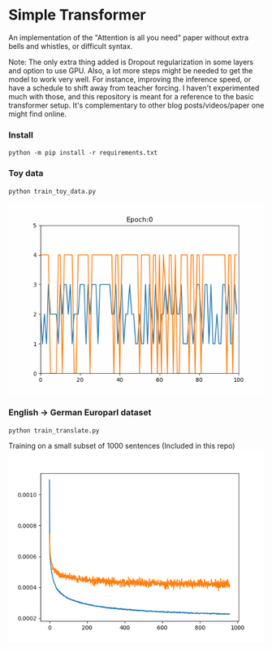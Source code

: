 # Simple Transformer

An implementation of the "Attention is all you need" paper without extra bells and whistles,
or difficult syntax.

Note: The only extra thing added is Dropout regularization in some layers and option to use GPU. Also, a lot more steps might be needed to get the model to work very well. For instance, improving the inference speed, or have a schedule to shift away from teacher forcing. I haven't experimented much with those, and this repository is meant for a reference to the basic transformer setup. It's complementary to other blog posts/videos/paper one might find online.

### Install
```
python -m pip install -r requirements.txt
```

### Toy data
```
python train_toy_data.py
```

![Image](Extra_Scripts/toy_data.gif)

### English -> German Europarl dataset
```
python train_translate.py
```

Training on a small subset of 1000 sentences (Included in this repo)
![Image](Extra_Scripts/Loss.png)



